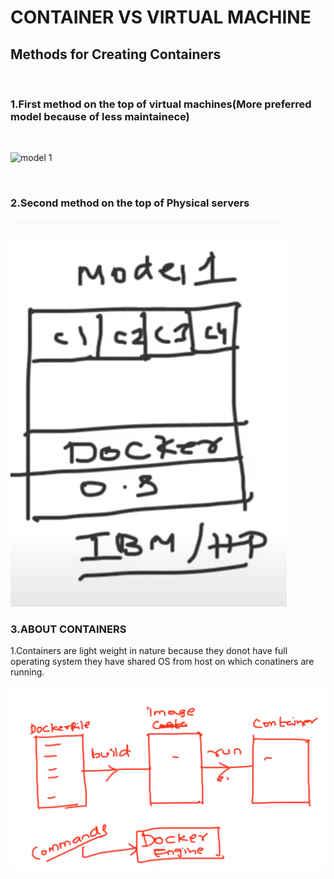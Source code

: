 # CONTAINER VS VIRTUAL MACHINE

## Methods for Creating Containers
<br>

### 1.First method on the top of virtual machines(More preferred model because of less maintainece)
<br>

![model 1](/assets/images/image-7.png)

<br>

### 2.Second method on the top of Physical servers

![model 2](image-5.png)
<br>

### 3.ABOUT CONTAINERS

1.Containers are light weight in nature because they donot have full operating system
  they have shared OS from host on which conatiners are running.

  ![container defination](image-8.png)
